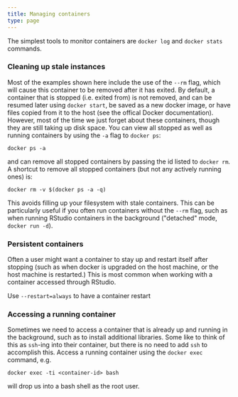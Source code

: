 ```yaml
---
title: Managing containers
type: page
---
```


The simplest tools to monitor containers are `docker log` and `docker stats` commands.  

### Cleaning up stale instances

Most of the examples shown here include the use of the `--rm` flag, which will cause this container to be removed after it has exited.  By default, a container that is stopped (i.e. exited from) is not removed, and can be resumed later using `docker start`, be saved as a new docker image, or have files copied from it to the host (see the offical Docker documentation).  However, most of the time we just forget about these containers, though they are still taking up disk space.  You can view all stopped as well as running containers by using the `-a` flag to `docker ps`:

```
docker ps -a
```

and can remove all stopped containers by passing the id listed to `docker rm`.  A shortcut to remove all stopped containers (but not any actively running ones) is:

```
docker rm -v $(docker ps -a -q)
```

This avoids filling up your filesystem with stale containers.  This can be particularly useful if you often run containers without the `--rm` flag, such as when running RStudio containers in the background ("detached" mode, `docker run -d`).

### Persistent containers

Often a user might want a container to stay up and restart itself after stopping (such as when docker is upgraded on the host machine, or the host machine is restarted.)  This is most common when working with a container accessed through RStudio.

Use `--restart=always` to have a container restart


### Accessing a running container

Sometimes we need to access a container that is already up and running in the background, such as to install additional libraries.  Some like to think of this as `ssh`-ing into their container, but there is no need to add `ssh` to accomplish this.  Access a running container using the `docker exec` command, e.g.

```
docker exec -ti <container-id> bash
```

will drop us into a bash shell as the root user.
